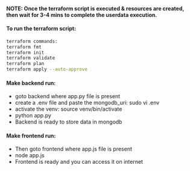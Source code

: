 #### NOTE: Once the terraform script is executed & resources are created, then wait for 3-4 mins to complete the userdata execution.

#### To run the terraform script:
```sh
terraform commands:
terraform fmt
terraform init
terraform validate
terraform plan
terraform apply --auto-approve
```

#### Make backend run: 
- goto backend where app.py file is present <br>
- create a .env file and paste the mongodb_uri: sudo vi .env <br>
- activate the venv: source venv/bin/activate <br>
- python app.py <br>
- Backend is ready to store data in mongodb <br>

#### Make frontend run:
- Then goto frontend where app.js file is present <br>
- node app.js <br>
- Frontend is ready and you can access it on internet <br>
